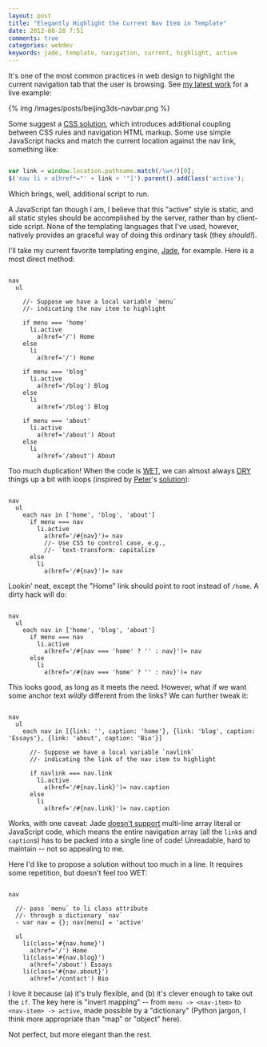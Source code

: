 ```yaml
---
layout: post
title: "Elegantly Highlight the Current Nav Item in Template"
date: 2012-08-28 7:51
comments: true
categories: webdev
keywords: jade, template, navigation, current, highlight, active
---
```


It's one of the most common practices in web design to highlight the current navigation tab that the user is browsing. See [my latest work](http://www.beijing3ds.org/) for a live example:

{% img /images/posts/beijing3ds-navbar.png %}

Some suggest a [CSS solution](http://hicksdesign.co.uk/journal/highlighting-current-page-with-css), which introduces additional coupling between CSS rules and navigation HTML markup. Some use simple JavaScript hacks and match the current location against the nav link, something like:

``` javascript A jQuery solution

var link = window.location.pathname.match(/\w+/)[0];
$('nav li > a[href*="' + link + '"]').parent().addClass('active');

```

Which brings, well, additional script to run.

A JavaScript fan though I am, I believe that this "active" style is static, and all static styles should be accomplished by the server, rather than by client-side script. None of the templating languages that I've used, however, natively provides an graceful way of doing this ordinary task (they _should!_).

I'll take my current favorite templating engine, [Jade](http://jade-lang.com/), for example. Here is a most direct method:

``` jade Straightforward method

nav
  ul

    //- Suppose we have a local variable `menu`
    //- indicating the nav item to highlight

    if menu === 'home'
      li.active
        a(href='/') Home
    else
      li
        a(href='/') Home

    if menu === 'blog'
      li.active
        a(href='/blog') Blog
    else
      li
        a(href='/blog') Blog

    if menu === 'about'
      li.active
        a(href='/about') About
    else
      li
        a(href='/about') About

```

Too much duplication! When the code is [WET](http://thedailywtf.com/Articles/The-WET-Cart.aspx), we can almost always [DRY](http://programmer.97things.oreilly.com/wiki/index.php/Don't_Repeat_Yourself) things up a bit with loops (inspired by [Peter](http://peterlyons.com/)'s [solution](http://stackoverflow.com/questions/10713923/node-js-jade-express-how-can-i-create-a-navigation-that-will-set-class-acti#answer-10714267)):

``` jade Loop method

nav
  ul
    each nav in ['home', 'blog', 'about']
      if menu === nav
        li.active
          a(href='/#{nav}')= nav
          //- Use CSS to control case, e.g.,
          //- `text-transform: capitalize`
      else
        li
          a(href='/#{nav}')= nav

```

Lookin' neat, except the "Home" link should point to root instead of `/home`. A dirty hack will do:

``` jade Revised loop method

nav
  ul
    each nav in ['home', 'blog', 'about']
      if menu === nav
        li.active
          a(href='/#{nav === 'home' ? '' : nav}')= nav
      else
        li
          a(href='/#{nav === 'home' ? '' : nav}')= nav

```

This looks good, as long as it meets the need. However, what if we want some anchor text _wildly_ different from the links? We can further tweak it:

``` jade Further revised loop method

nav
  ul
    each nav in [{link: '', caption: 'home'}, {link: 'blog', caption: 'Essays'}, {link: 'about', caption: 'Bio'}]

      //- Suppose we have a local variable `navlink`
      //- indicating the link of the nav item to highlight

      if navlink === nav.link
        li.active
          a(href='/#{nav.link}')= nav.caption
      else
        li
          a(href='/#{nav.link}')= nav.caption

```

Works, with one caveat: Jade [doesn't support](https://github.com/visionmedia/jade/issues/502) multi-line array literal or JavaScript code, which means the entire navigation array (all the `link`s and `caption`s) has to be packed into a single line of code! Unreadable, hard to maintain -- not so appealing to me.

Here I'd like to propose a solution without too much in a line. It requires some repetition, but doesn't feel too WET:

``` jade My favorite method

nav

  //- pass `menu` to li class attribute
  //- through a dictionary `nav`
  - var nav = {}; nav[menu] = 'active'

  ul
    li(class='#{nav.home}')
      a(href='/') Home
    li(class='#{nav.blog}')
      a(href='/about') Essays
    li(class='#{nav.about}')
      a(href='/contact') Bio

```

I love it because (a) it's truly flexible, and (b) it's clever enough to take out the `if`. The key here is "invert mapping" -- from `menu -> <nav-item>` to `<nav-item> -> active`, made possible by a "dictionary" (Python jargon, I think more appropriate than "map" or "object" here).

Not perfect, but more elegant than the rest.